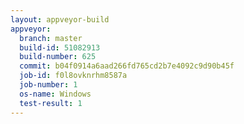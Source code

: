 ```yaml
---
layout: appveyor-build
appveyor:
  branch: master
  build-id: 51082913
  build-number: 625
  commit: b04f0914a6aad266fd765cd2b7e4092c9d90b45f
  job-id: f0l8ovknrhm8587a
  job-number: 1
  os-name: Windows
  test-result: 1
---
```

